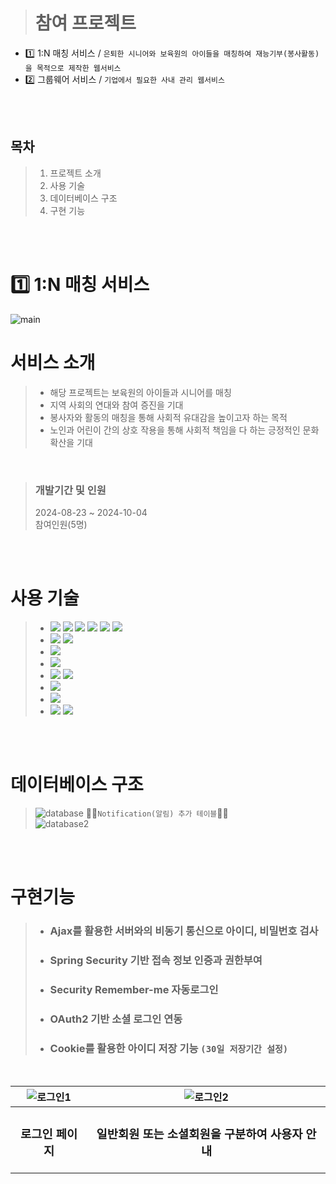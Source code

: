 > # 참여 프로젝트
 * 1️⃣ 1:N 매칭 서비스 / `은퇴한 시니어와 보육원의 아이들을 매칭하여 재능기부(봉사활동)을 목적으로 제작한 웹서비스`
 * 2️⃣ 그룹웨어 서비스 / `기업에서 필요한 사내 관리 웹서비스`
<br>
<br>

## 목차
 > 01. 프로젝트 소개
 > 02. 사용 기술
 > 03. 데이터베이스 구조
 > 04. 구현 기능

<br>
<br>


# 1️⃣ 1:N 매칭 서비스
![main](https://github.com/user-attachments/assets/f174afb6-9608-40fd-b7db-82051fb0a3a2)

# 서비스 소개
> - 해당 프로젝트는 보육원의 아이들과 시니어를 매칭
> - 지역 사회의 연대와 참여 증진을 기대
> - 봉사자와 활동의 매칭을 통해 사회적 유대감을 높이고자 하는 목적
> - 노인과 어린이 간의 상호 작용을 통해 사회적 책임을 다 하는
  긍정적인 문화 확산을 기대

<br>

> ### 개발기간 및 인원
> 2024-08-23 ~ 2024-10-04 <br>
> 참여인원(5명)


<br>
<br>

# 사용 기술
> * <img src="https://img.shields.io/badge/Java-007396?style=flat-square&logo=Java&logoColor=white"/> <img src="https://img.shields.io/badge/jQuery-0769AD?style=flat-square&logo=jQuery&logoColor=white"/> <img src="https://img.shields.io/badge/Thymeleaf-005F0F?style=flat-square&logo=thymeleaf&logoColor=white"/> <img src="https://img.shields.io/badge/Javascript-ffb13b?style=flat-square&logo=javascript&logoColor=black"/> <img src="https://img.shields.io/badge/HTML-E34F26?style=flat-square&logo=HTML5&logoColor=white"/> <img src="https://img.shields.io/badge/CSS-1572B6?style=flat-square&logo=CSS3&logoColor=white"/>
> * <img src="https://img.shields.io/badge/SpringBoot-6DB33F?style=flat-square&logo=SpringBoot&logoColor=white"/> <img src="https://img.shields.io/badge/Spring Security-6DB33F?style=flat-square&logo=springsecurity&logoColor=white"/>
> * <img src="https://img.shields.io/badge/Gradle-02303A?style=flat-square&logo=Gradle&logoColor=white"/>
> * <img src="https://img.shields.io/badge/Oracle-F80000?style=flat-square&logo=Oracle&logoColor=white"/>
> * <img src="https://img.shields.io/badge/Apachetomcat-F8DC75?style=flat-square&logo=apachetomcat&logoColor=black"/> <img src="https://img.shields.io/badge/Docker-2496ED?style=flat-square&logo=Docker&logoColor=white"/>
> * <img src="https://img.shields.io/badge/Intellij-000000?style=flat-square&logo=intellijidea&logoColor=white"/>
> * <img src="https://img.shields.io/badge/Bootstrap-7952B3?style=flat-square&logo=bootstrap&logoColor=white"/>
> * <img src="https://img.shields.io/badge/Git-F05032?style=flat-square&logo=git&logoColor=white"> <img src="https://img.shields.io/badge/Github-181717?style=flat-square&logo=github&logoColor=white">
  
<br>
<br>

# 데이터베이스 구조
> ![database](https://github.com/user-attachments/assets/0830d794-9ddd-4e9b-8db5-289562deb1a8)
🔽🔽`Notification(알림) 추가 테이블`🔽🔽<br>
> ![database2](https://github.com/user-attachments/assets/fb66b1fb-c2b9-41f5-9b27-b64a52443b9c)

<br>
<br>

# 구현기능
> * ### Ajax를 활용한 서버와의 비동기 통신으로 아이디, 비밀번호 검사
> * ### Spring Security 기반 접속 정보 인증과 권한부여
> * ### Security Remember-me 자동로그인
> * ### OAuth2 기반 소셜 로그인 연동
> * ### Cookie를 활용한 아이디 저장 기능 `(30일 저장기간 설정)`
<br>

| ![로그인1](https://github.com/user-attachments/assets/95b9f9bc-47d4-47fb-b7fc-93d2b7709bea) | ![로그인2](https://github.com/user-attachments/assets/03e38332-e521-4cd1-8428-d9bf4d5e6192) |
|:--:|:--:|
| <h3>로그인 페이지</h3> | <h3>일반회원 또는 소셜회원을 구분하여 사용자 안내</h3> |



<br>









